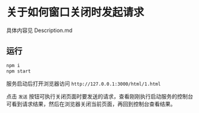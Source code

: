 # 关于如何窗口关闭时发起请求

具体内容见 Description.md

## 运行
```bash
npm i
npm start
```
服务启动后打开浏览器访问 `http://127.0.0.1:3000/html/1.html`

点击 `发送` 按钮可执行关闭页面时要发送的请求，查看刚刚执行启动服务的控制台可看到请求结果，然后在浏览器关闭当前页面，再回到控制台查看结果。